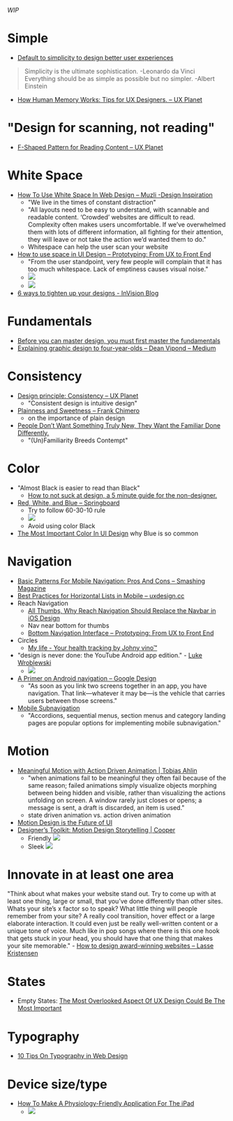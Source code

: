 _WIP_

# Simple
- [Default to simplicity to design better user experiences](https://uxplanet.org/default-to-simplicity-to-design-better-user-experiences-854895396450)
> Simplicity is the ultimate sophistication. -Leonardo da Vinci
> Everything should be as simple as possible but no simpler. -Albert Einstein
- [How Human Memory Works: Tips for UX Designers. – UX Planet](https://uxplanet.org/how-human-memory-works-tips-for-ux-designers-12b14071bdf9)

# "Design for scanning, not reading"
- [F-Shaped Pattern for Reading Content – UX Planet](https://uxplanet.org/f-shaped-pattern-for-reading-content-80af79cd3394)

# White Space
- [How To Use White Space In Web Design – Muzli -Design Inspiration](https://medium.muz.li/how-to-use-white-space-in-web-design-68ab49f866a1)
  - "We live in the times of constant distraction"
  - "All layouts need to be easy to understand, with scannable and readable content. ‘Crowded’ websites are difficult to read. Complexity often makes users uncomfortable. If we’ve overwhelmed them with lots of different information, all fighting for their attention, they will leave or not take the action we’d wanted them to do."
  - Whitespace can help the user scan your website
- [How to use space in UI Design – Prototyping: From UX to Front End](https://blog.prototypr.io/how-to-use-space-in-ui-design-15e169127236)
  - "From the user standpoint, very few people will complain that it has too much whitespace. Lack of emptiness causes visual noise."
  - ![](https://cdn-images-1.medium.com/max/1000/1*i6eqOryTciPPD8DZQ7nwEQ.png)
  - ![](https://cdn-images-1.medium.com/max/1000/1*dS5lb3X6eBXYs4kkWQoqEw.png)
- [6 ways to tighten up your designs - InVision Blog](https://www.invisionapp.com/blog/6-ways-to-tighten-up-your-designs/)

# Fundamentals
- [Before you can master design, you must first master the fundamentals](https://medium.freecodecamp.com/before-you-can-master-design-you-must-first-master-the-fundamentals-1981a2af1fda)
- [Explaining graphic design to four-year-olds – Dean Vipond – Medium](https://medium.com/@deanvipond/explaining-graphic-design-to-four-year-olds-fe9257ffaf3d)

# Consistency
- [Design principle: Consistency – UX Planet](https://uxplanet.org/design-principle-consistency-6b0cf7e7339f)
  - "Consistent design is intuitive design"
- [Plainness and Sweetness – Frank Chimero](https://www.frankchimero.com/blog/2017/plainness-and-sweetness/)
  - on the importance of plain design
- [People Don’t Want Something Truly New, They Want the Familiar Done Differently.](https://medium.com/startup-grind/people-dont-want-something-truly-new-they-want-the-familiar-done-differently-7648f24f8fe7)
  - "(Un)Familiarity Breeds Contempt"

# Color
- "Almost Black is easier to read than Black"
  - [How to not suck at design, a 5 minute guide for the non-designer.](https://medium.com/@hemeon/how-to-not-suck-at-design-a-5-minute-guide-for-the-non-designer-291efac43037)
- [Red, White, and Blue – Springboard](https://medium.springboard.com/a-designers-guide-to-selecting-colors-for-your-product-9944756838d4)
  - Try to follow 60-30-10 rule
  - ![](https://cdn-images-1.medium.com/max/1600/0*_pzRUmoLR4Ma3Z-a.)
  - Avoid using color Black
- [The Most Important Color In UI Design](https://uxplanet.org/the-most-important-color-in-ui-design-d4f23aefffdf) why Blue is so common

# Navigation
- [Basic Patterns For Mobile Navigation: Pros And Cons – Smashing Magazine](https://www.smashingmagazine.com/2017/05/basic-patterns-mobile-navigation/)
- [Best Practices for Horizontal Lists in Mobile – uxdesign.cc](https://uxdesign.cc/best-practices-for-horizontal-lists-in-mobile-21480b9b73e5)
- Reach Navigation
  - [All Thumbs, Why Reach Navigation Should Replace the Navbar in iOS Design](https://medium.com/tall-west/lets-ditch-the-nav-bar-3692cb17cc67)
  - Nav near bottom for thumbs
  - [Bottom Navigation Interface – Prototyping: From UX to Front End](https://blog.prototypr.io/bottom-navigation-interface-fa4bff52065f)
- Circles
  - [My life - Your health tracking by Johny vino™](https://dribbble.com/shots/3531446-My-life-Your-health-tracking)
- "design is never done: the YouTube Android app edition." - [Luke Wroblewski](https://twitter.com/lukew/status/878024465254301696)
  - ![](https://pbs.twimg.com/media/DC9emJSWsAEgT62.jpg:large)
- [A Primer on Android navigation – Google Design](https://medium.com/google-design/a-primer-on-android-navigation-75e57d9d63fe)
  - "As soon as you link two screens together in an app, you have navigation. That link—whatever it may be—is the vehicle that carries users between those screens."
- [Mobile Subnavigation](https://www.nngroup.com/articles/mobile-subnavigation/)
  - "Accordions, sequential menus, section menus and category landing pages are popular options for implementing mobile subnavigation."

# Motion
- [Meaningful Motion with Action Driven Animation | Tobias Ahlin](http://tobiasahlin.com/blog/meaningful-motion-w-action-driven-animation/)
  - "when animations fail to be meaningful they often fail because of the same reason; failed animations simply visualize objects morphing between being hidden and visible, rather than visualizing the actions unfolding on screen. A window rarely just closes or opens; a message is sent, a draft is discarded, an item is used."
  - state driven animation vs. action driven animation
- [Motion Design is the Future of UI](https://blog.prototypr.io/motion-design-is-the-future-of-ui-fc83ce55c02f)
- [Designer’s Toolkit: Motion Design Storytelling | Cooper](https://www.cooper.com/journal/2015/7/designers-toolkit-motion-design-storytelling?utm_campaign=UX_Design_Weekly_Issue_47&utm_medium=email&utm_source=uxdesignweekly.com?)
  - Friendly ![](https://www.cooper.com/uploads/4/5/friendly_1_small.gif)
  - Sleek ![](https://www.cooper.com/uploads/4/9/sleek_2_small.gif)


# Innovate in at least one area
"Think about what makes your website stand out. Try to come up with at least one thing, large or small, that you’ve done differently than other sites. Whats your site’s x factor so to speak? What little thing will people remember from your site? A really cool transition, hover effect or a large elaborate interaction. It could even just be really well-written content or a unique tone of voice. Much like in pop songs where there is this one hook that gets stuck in your head, you should have that one thing that makes your site memorable." - [How to design award-winning websites – Lasse Kristensen](https://medium.com/@lassekristensen_95506/how-to-design-award-winning-websites-6f4d2a71495?UX_Design_Weekly_Issue_50)

# States
- Empty States: [The Most Overlooked Aspect Of UX Design Could Be The Most Important](https://blog.prototypr.io/the-most-overlooked-aspect-of-ux-design-could-be-the-most-important-f1df7a5729e9)

# Typography
- [10 Tips On Typography in Web Design](https://uxplanet.org/10-tips-on-typography-in-web-design-13a378f4aa0d)

# Device size/type
- [How To Make A Physiology\-Friendly Application For The iPad](https://uxplanet.org/how-to-make-user-friendly-application-ipad-physiology-b1b6b65a3374)
  - ![](https://cdn-images-1.medium.com/max/1600/0*bWushxRbEpp6mlAH.jpg)